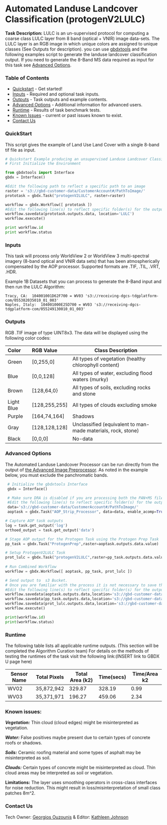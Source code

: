 # Automated Landuse Landcover Classification (protogenV2LULC)



**Task Description:**		LULC is an un-supervised protocol for computing a coarse class LULC layer from 8 band (optical + VNIR) image data-sets. The LULC layer is an RGB image in which unique colors are assigned to unique classes (See Outputs for description).   you can use [gbdxtools](http://gbdxtools.readthedocs.io/en/latest/user_guide.html) and the following examples script to generate the landuse landcover classification output. If you need to generate the 8-Band MS data required as input for this task see [Advanced Options](#advanced-options).



### Table of Contents
 * [Quickstart](#quickstart) - Get started!
 * [Inputs](#inputs) - Required and optional task inputs.
 * [Outputs](#outputs) - Task outputs and example contents.
 * [Advanced Options](#advanced-options) - Additional information for advanced users.
 * [Runtime](#runtime) - Results of task benchmark tests.
 * [Known Issues](#known-issues) - current or past issues known to exist.
 * [Contact Us](#contact-us)


### QuickStart
This script gives the example of Land Use Land Cover with a single 8-band tif file as input.

```python
# Quickstart Example producing an unsupervised Landuse Landcover Classification from a tif file.
# First Initialize the Environment

from gbdxtools import Interface
gbdx = Interface()

#Edit the following path to reflect a specific path to an image
raster = 's3://gbd-customer-data/CustomerAccount#/PathToImage/'
prototask = gbdx.Task("protogenV2LULC", raster=raster)

workflow = gbdx.Workflow([ prototask ])
#Edit the following line(s) to reflect specific folder(s) for the output file (example location provided)  
workflow.savedata(prototask.outputs.data, location='LULC')
workflow.execute()

print workflow.id
print workflow.status

```
### Inputs
This task will process only WorldView 2 or WorldView 3 multi-spectral imagery (8-band optical and VNIR data sets) that has been atmospherically compensated by the AOP processor. Supported formats are .TIF, .TIL, .VRT, .HDR.

Example 1B Datasets that you can process to generate the 8-Band input and then run the LULC Algorithm:

	Tracy, CA: 	104001001D62F700 = WV03 's3://receiving-dgcs-tdgplatform-com/055382035010_01_003'
	Naples, Italy: 	104001000E25D700 = WV03	's3://receiving-dgcs-tdgplatform-com/055249130010_01_003'

### Outputs

RGB .TIF image of type UINT8x3. The data will be displayed using the following color codes:

 Color |  RGB Value     |Class Description
:-------|:----------------|--------
  Green  | [0,255,0] |All types of vegetation (healthy chlorophyll content)
   Blue  | [0,0,128] | All types of water, excluding flood waters (murky)
  Brown | [128,64,0} | All types of soils, excluding rocks and stone
  Light Blue  | [128,255,255] | All types of clouds excluding smoke
  Purple  | [164,74,164] | Shadows
  Gray | [128,128,128]  |  Unclassified (equivalent to man-made  materials, rock, stone)    
  Black  | [0,0,0]   | No-data   


### Advanced Options
The Automated Landuse Landcover Processor can be run directly from the output of [the Advanced Image Preprocessor](https://github.com/TDG-Platform/docs/blob/master/Advanced_Image_Preprocessor.md).  As noted in the example below, you must exclude the panchromatic bands.

```python
 # Initialize the gbdxtools Interface
 gbdx = Interface()

 # Make sure DRA is disabled if you are processing both the PAN+MS files
 #Edit the following line(s) to reflect specific folder(s) for the output file (example location provided)  
 data='s3://gbd-customer-data/CustomerAccount#/PathToImage/'
 aoptask = gbdx.Task("AOP_Strip_Processor", data=data, enable_acomp=True, bands="MS", enable_pansharpen=False, enable_dra=False)

# Capture AOP task outputs
log = task.get_output('log')
orthoed_output = task.get_output('data')

# Stage AOP output for the Protogen Task using the Protogen Prep Task
pp_task = gbdx.Task("ProtogenPrep",raster=aoptask.outputs.data.value)    

# Setup ProtogenV2LULC Task
prot_lulc = gbdx.Task("protogenV2LULC",raster=pp_task.outputs.data.value)
		
# Run Combined Workflow
workflow = gbdx.Workflow([ aoptask, pp_task, prot_lulc ])

# Send output to  s3 Bucket. 
# Once you are familiar with the process it is not necessary to save the output from the intermediate steps.
#Edit the following line(s) to reflect specific folder(s) for the output file (example location provided)  
workflow.savedata(aoptask.outputs.data,location='s3://gbd-customer-data/CustomerAccount#/Protogen_LULC/')
workflow.savedata(pp_task.outputs.data,location='s3://gbd-customer-data/CustomerAccount#/ProtoPrep/')
workflow.savedata(prot_lulc.outputs.data,location='s3://gbd-customer-data/CustomerAccount#/Protogen_LULC/LULC/')
workflow.execute()

print(workflow.id)
print(workflow.status)
```
### Runtime

The following table lists all applicable runtime outputs. (This section will be completed the Algorithm Curation team)
For details on the methods of testing the runtimes of the task visit the following link:(INSERT link to GBDX U page here)

  Sensor Name  |  Total Pixels  |  Total Area (k2)  |  Time(secs)  |  Time/Area k2
--------|:----------:|-----------|----------------|--------------
WV02|35,872,942|329.87|328.19 |0.99|
WV03|35,371,971|196.27| 459.06|2.34 |

### Known issues:

***Vegetation:***  Thin cloud (cloud edges) might be misinterpreted as vegetation.

***Water:***  False positives maybe present due to certain types of concrete roofs or shadows.

***Soils:***  Ceramic roofing material and some types of asphalt may be misinterpreted as soil.

***Clouds:***  Certain types of concrete might be misinterpreted as cloud. Thin cloud areas may be interpreted as soil or vegetation.

**Limitations:**		The layer uses smoothing operators in cross-class interfaces for noise reduction. This might result in loss/misinterpretation of small class patches 8m^2.

### Contact Us
Tech Owner: [Georgios Ouzounis](#gouzouni@digitalglobe.com) & Editor:  [Kathleen Johnson](#kathleen.johnsons@digitalglobe.com)
